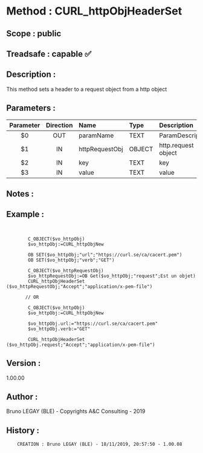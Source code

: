 ﻿# **Method :** CURL_httpObjHeaderSet
## **Scope :** public
## **Treadsafe :** capable ✅ 
## **Description :** 
This method sets a header to a request object from a http object
## **Parameters :** 
| Parameter | Direction | Name | Type | Description | 
|:----:|:----:|:----|:----|:----| 
| $0 | OUT | paramName | TEXT | ParamDescription | 
| $1 | IN | httpRequestObj | OBJECT | http.request object | 
| $2 | IN | key | TEXT | key | 
| $3 | IN | value | TEXT | value | 

## **Notes :** 

## **Example :** 
```

      
        C_OBJECT($vo_httpObj)
        $vo_httpObj:=CURL_httpObjNew 
      
        OB SET($vo_httpObj;"url";"https://curl.se/ca/cacert.pem")
        OB SET($vo_httpObj;"verb";"GET")
      
        C_OBJECT($vo_httpRequestObj)
        $vo_httpRequestObj:=OB Get($vo_httpObj;"request";Est un objet)
        CURL_httpObjHeaderSet ($vo_httpRequestObj;"Accept";"application/x-pem-file")
      
       // OR
      
        C_OBJECT($vo_httpObj)
        $vo_httpObj:=CURL_httpObjNew 
      
        $vo_httpObj.url:="https://curl.se/ca/cacert.pem"
        $vo_httpObj.verb:="GET"
      
        CURL_httpObjHeaderSet ($vo_httpObj.request;"Accept";"application/x-pem-file")
```
## **Version :** 
1.00.00
## **Author :** 
Bruno LEGAY (BLE) - Copyrights A&C Consulting - 2019
## **History :** 
 
        CREATION : Bruno LEGAY (BLE) - 18/11/2019, 20:57:50 - 1.00.08
